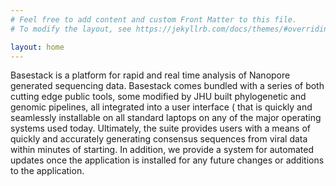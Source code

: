 ```yaml
---
# Feel free to add content and custom Front Matter to this file.
# To modify the layout, see https://jekyllrb.com/docs/themes/#overriding-theme-defaults

layout: home
---
```


Basestack is a platform for rapid and real time analysis of Nanopore generated sequencing data. 
Basestack comes bundled with a series of both cutting edge public tools, 
some modified by JHU built phylogenetic and genomic pipelines, all integrated into a user interface 
( that is quickly and seamlessly installable on all standard laptops on any of the major operating systems used today. 
Ultimately, the suite provides users with a means of quickly and accurately generating consensus sequences from viral 
data within minutes of starting. In addition, we provide a system for automated updates once the application is installed 
for any future changes or additions to the application.


